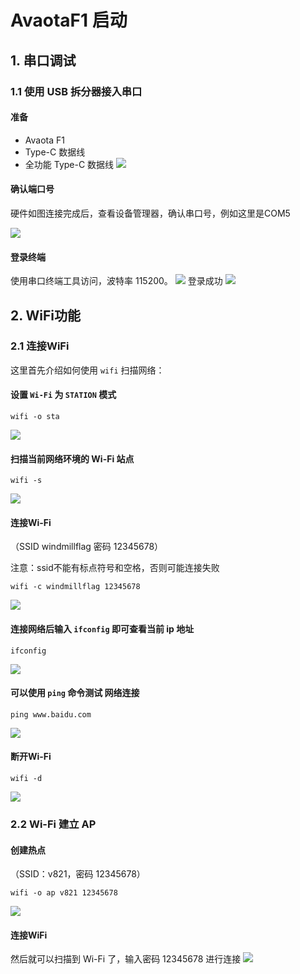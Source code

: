 # AvaotaF1 启动

## 1. 串口调试
### 1.1 使用 USB 拆分器接入串口
#### 准备
- Avaota F1
- Type-C 数据线
- 全功能 Type-C 数据线
![](../images/AvaotaF1_1.jpg)
#### 确认端口号
硬件如图连接完成后，查看设备管理器，确认串口号，例如这里是COM5

![](../images/AvaotaF1_2.png)
#### 登录终端
使用串口终端工具访问，波特率 115200。
![](../images/AvaotaF1_3.png)
登录成功
![](../images/AvaotaF1_4.png)
## 2. WiFi功能
### 2.1 连接WiFi

这里首先介绍如何使用 `wifi` 扫描网络：

#### 设置 `Wi-Fi` 为 `STATION` 模式

```
wifi -o sta 
```
![](../images/AvaotaF1_5.png)
#### 扫描当前网络环境的 Wi-Fi 站点

```
wifi -s
```
![](../images/AvaotaF1_6.png)
#### 连接Wi-Fi
（SSID windmillflag 密码 12345678）

注意：ssid不能有标点符号和空格，否则可能连接失败

```
wifi -c windmillflag 12345678
```
![](../images/AvaotaF1_7.png)
#### 连接网络后输入 `ifconfig` 即可查看当前 ip 地址
```
ifconfig
```
![](../images/AvaotaF1_8.png)

#### 可以使用 `ping` 命令测试 网络连接

```
ping www.baidu.com
```
![](../images/AvaotaF1_9.png)

#### 断开Wi-Fi

```
wifi -d
```
![](../images/AvaotaF1_10.png)

### 2.2 Wi-Fi 建立 AP

#### 创建热点 
（SSID：v821，密码 12345678）

```
wifi -o ap v821 12345678
```

![](../images/AvaotaF1_11.png)

#### 连接WiFi
然后就可以扫描到 Wi-Fi 了，输入密码 12345678 进行连接
![](../images/AvaotaF1_12.png)